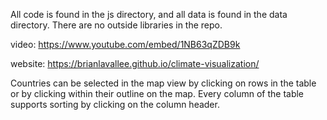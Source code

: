 
All code is found in the js directory, and all data is found in the data directory.  There are no outside libraries in the repo.

video: https://www.youtube.com/embed/1NB63qZDB9k

website: https://brianlavallee.github.io/climate-visualization/

Countries can be selected in the map view by clicking on rows in the table or by clicking within their outline on the map.
Every column of the table supports sorting by clicking on the column header.
